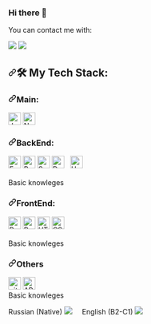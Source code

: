 ### Hi there 👋
You can contact me with:
<p dir="auto">
 <a name="user-content-telegram" href="https://t.me/ilyakJS" rel="nofollow">
   <img src="https://camo.githubusercontent.com/19b33fac7740d862a68b2633007c886688437bf7a2aad11872f1a2ca82745213/68747470733a2f2f696d672e69636f6e73382e636f6d2f636f6c6f722f34382f3030303030302f74656c656772616d2d6170702d2d76332e706e67" data-canonical-src="https://img.icons8.com/color/48/000000/telegram-app--v3.png" style="max-width: 100%;"></a>
 <a name="user-content-gmail" href="mailto:ilyaprgrmist@gmail.com"> <img src="https://camo.githubusercontent.com/e260052d80402ee1c3c47c1663259d0d952556860eec8eee4118a46b506f43a3/68747470733a2f2f696d672e69636f6e73382e636f6d2f636f6c6f722f34382f3030303030302f676d61696c2d6e65772e706e67" data-canonical-src="https://img.icons8.com/color/48/000000/gmail-new.png" style="max-width: 100%;"></a><br></p>
 <h2 dir="auto"><a id="user-content--my-tech-stack" class="anchor" aria-hidden="true" href="#-my-tech-stack"><svg class="octicon octicon-link" viewBox="0 0 16 16" version="1.1" width="16" height="16" aria-hidden="true"><path fill-rule="evenodd" d="M7.775 3.275a.75.75 0 001.06 1.06l1.25-1.25a2 2 0 112.83 2.83l-2.5 2.5a2 2 0 01-2.83 0 .75.75 0 00-1.06 1.06 3.5 3.5 0 004.95 0l2.5-2.5a3.5 3.5 0 00-4.95-4.95l-1.25 1.25zm-4.69 9.64a2 2 0 010-2.83l2.5-2.5a2 2 0 012.83 0 .75.75 0 001.06-1.06 3.5 3.5 0 00-4.95 0l-2.5 2.5a3.5 3.5 0 004.95 4.95l1.25-1.25a.75.75 0 00-1.06-1.06l-1.25 1.25a2 2 0 01-2.83 0z"></path></svg></a><g-emoji class="g-emoji" alias="hammer_and_wrench" fallback-src="https://github.githubassets.com/images/icons/emoji/unicode/1f6e0.png">🛠</g-emoji> My Tech Stack:</h2>
 <h3 dir="auto"><a id="user-content-main" class="anchor" aria-hidden="true" href="#main"><svg class="octicon octicon-link" viewBox="0 0 16 16" version="1.1" width="16" height="16" aria-hidden="true"><path fill-rule="evenodd" d="M7.775 3.275a.75.75 0 001.06 1.06l1.25-1.25a2 2 0 112.83 2.83l-2.5 2.5a2 2 0 01-2.83 0 .75.75 0 00-1.06 1.06 3.5 3.5 0 004.95 0l2.5-2.5a3.5 3.5 0 00-4.95-4.95l-1.25 1.25zm-4.69 9.64a2 2 0 010-2.83l2.5-2.5a2 2 0 012.83 0 .75.75 0 001.06-1.06 3.5 3.5 0 00-4.95 0l-2.5 2.5a3.5 3.5 0 004.95 4.95l1.25-1.25a.75.75 0 00-1.06-1.06l-1.25 1.25a2 2 0 01-2.83 0z"></path></svg></a>Main:</h3>
 <p dir="auto"><a name="user-content-learning-now"></a>
<a target="_blank" rel="noopener noreferrer" href="https://camo.githubusercontent.com/6f6990a311bb84dff8a426a5686eafc1986184c3b1066580fe36a9b0a0377d26/68747470733a2f2f696d672e736869656c64732e696f2f62616467652f4a6176615363726970742d3238324333343f6c6f676f3d6a617661736372697074266c6f676f436f6c6f723d463744463145"><img src="https://camo.githubusercontent.com/6f6990a311bb84dff8a426a5686eafc1986184c3b1066580fe36a9b0a0377d26/68747470733a2f2f696d672e736869656c64732e696f2f62616467652f4a6176615363726970742d3238324333343f6c6f676f3d6a617661736372697074266c6f676f436f6c6f723d463744463145" alt="JavaScript logo" title="JavaScript" height="25" data-canonical-src="https://img.shields.io/badge/JavaScript-282C34?logo=javascript&amp;logoColor=F7DF1E" style="max-width: 100%;"></a>
<a target="_blank" rel="noopener noreferrer" href="https://camo.githubusercontent.com/d7acbbe6bd9702a2a1507f74de23919e5c1a5f9373c7b7cb94fb4074f42d1a9c/68747470733a2f2f696d672e736869656c64732e696f2f62616467652f4e6f64652e6a732d3238324333343f6c6f676f3d6e6f64652e6a73266c6f676f436f6c6f723d333339393333"><img src="https://camo.githubusercontent.com/d7acbbe6bd9702a2a1507f74de23919e5c1a5f9373c7b7cb94fb4074f42d1a9c/68747470733a2f2f696d672e736869656c64732e696f2f62616467652f4e6f64652e6a732d3238324333343f6c6f676f3d6e6f64652e6a73266c6f676f436f6c6f723d333339393333" alt="Node.js logo" title="Node.js" height="25" data-canonical-src="https://img.shields.io/badge/Node.js-282C34?logo=node.js&amp;logoColor=339933" style="max-width: 100%;"></a></p>
<h3 dir="auto"><a id="user-content-backend" class="anchor" aria-hidden="true" href="#backend"><svg class="octicon octicon-link" viewBox="0 0 16 16" version="1.1" width="16" height="16" aria-hidden="true"><path fill-rule="evenodd" d="M7.775 3.275a.75.75 0 001.06 1.06l1.25-1.25a2 2 0 112.83 2.83l-2.5 2.5a2 2 0 01-2.83 0 .75.75 0 00-1.06 1.06 3.5 3.5 0 004.95 0l2.5-2.5a3.5 3.5 0 00-4.95-4.95l-1.25 1.25zm-4.69 9.64a2 2 0 010-2.83l2.5-2.5a2 2 0 012.83 0 .75.75 0 001.06-1.06 3.5 3.5 0 00-4.95 0l-2.5 2.5a3.5 3.5 0 004.95 4.95l1.25-1.25a.75.75 0 00-1.06-1.06l-1.25 1.25a2 2 0 01-2.83 0z"></path></svg></a>BackEnd:</h3>
<p dir="auto"><a name="user-content-learning-now"></a>
<a target="_blank" rel="noopener noreferrer" href="https://camo.githubusercontent.com/6398a3df3115b35887a2879b30cc2530f98f7267748fdee85812cb7cf5b9d3b0/68747470733a2f2f696d672e736869656c64732e696f2f62616467652f457870726573732d3238324333343f6c6f676f3d65787072657373266c6f676f436f6c6f723d464646464646"><img src="https://camo.githubusercontent.com/6398a3df3115b35887a2879b30cc2530f98f7267748fdee85812cb7cf5b9d3b0/68747470733a2f2f696d672e736869656c64732e696f2f62616467652f457870726573732d3238324333343f6c6f676f3d65787072657373266c6f676f436f6c6f723d464646464646" alt="Express.js logo" title="Express.js" height="25" data-canonical-src="https://img.shields.io/badge/Express-282C34?logo=express&amp;logoColor=FFFFFF" style="max-width: 100%;"></a>
<a target="_blank" rel="noopener noreferrer" href="https://camo.githubusercontent.com/5071fe8382858455fd4f63d17e25840501535cd05bb2461fb4eabb8c59792a16/68747470733a2f2f696d672e736869656c64732e696f2f62616467652f506f737467726553514c2d3238324333343f6c6f676f3d706f737467726573716c266c6f676f436f6c6f723d453130303938"><img src="https://camo.githubusercontent.com/5071fe8382858455fd4f63d17e25840501535cd05bb2461fb4eabb8c59792a16/68747470733a2f2f696d672e736869656c64732e696f2f62616467652f506f737467726553514c2d3238324333343f6c6f676f3d706f737467726573716c266c6f676f436f6c6f723d453130303938" alt="PostgreSQL logo" title="PostgreSQL" height="25" data-canonical-src="https://img.shields.io/badge/PostgreSQL-282C34?logo=postgresql&amp;logoColor=E10098" style="max-width: 100%;"></a>
<a target="_blank" rel="noopener noreferrer" href="https://camo.githubusercontent.com/72ff61a6ba4108ca3fa773c46b7b1068c81de480cd317cab5d74996deeb0e4ba/68747470733a2f2f696d672e736869656c64732e696f2f62616467652f53657175656c697a652d3238324333343f6c6f676f3d73657175656c697a65266c6f676f436f6c6f723d453130303938"><img src="https://camo.githubusercontent.com/72ff61a6ba4108ca3fa773c46b7b1068c81de480cd317cab5d74996deeb0e4ba/68747470733a2f2f696d672e736869656c64732e696f2f62616467652f53657175656c697a652d3238324333343f6c6f676f3d73657175656c697a65266c6f676f436f6c6f723d453130303938" alt="Sequelize logo" title="Sequelize" height="25" data-canonical-src="https://img.shields.io/badge/Sequelize-282C34?logo=sequelize&amp;logoColor=E10098" style="max-width: 100%;"></a>
<a target="_blank" rel="noopener noreferrer" href="https://camo.githubusercontent.com/8a06461c960a7adfafe0889f6ce53069c6886a0664898f3c7a0668b8084ec74b/68747470733a2f2f696d672e736869656c64732e696f2f62616467652f446f636b65722d3238324333343f6c6f676f3d646f636b6572266c6f676f436f6c6f723d453130303938"><img src="https://camo.githubusercontent.com/8a06461c960a7adfafe0889f6ce53069c6886a0664898f3c7a0668b8084ec74b/68747470733a2f2f696d672e736869656c64732e696f2f62616467652f446f636b65722d3238324333343f6c6f676f3d646f636b6572266c6f676f436f6c6f723d453130303938" alt="Docker logo" title="Docker" height="25" data-canonical-src="https://img.shields.io/badge/Docker-282C34?logo=docker&amp;logoColor=E10098" style="max-width: 100%;"></a>&nbsp;&nbsp;
<a target="_blank" rel="noopener noreferrer" href="https://camo.githubusercontent.com/49deda029124dd3d995db3ff623a013d579c9779416a6e227c535f8aa2a5b669/68747470733a2f2f7374796c65732e7265646469746d656469612e636f6d2f74355f32743669632f7374796c65732f636f6d6d756e69747949636f6e5f67616e6a6632347377336635312e6a7067"><img src="https://camo.githubusercontent.com/49deda029124dd3d995db3ff623a013d579c9779416a6e227c535f8aa2a5b669/68747470733a2f2f7374796c65732e7265646469746d656469612e636f6d2f74355f32743669632f7374796c65732f636f6d6d756e69747949636f6e5f67616e6a6632347377336635312e6a7067" alt="Heroku logo" title="Heroku" height="25" data-canonical-src="https://styles.redditmedia.com/t5_2t6ic/styles/communityIcon_ganjf24sw3f51.jpg" style="max-width: 100%;"></a><br><br>
<span>Basic knowleges</span></p>
<h3 dir="auto"><a id="user-content-frontend" class="anchor" aria-hidden="true" href="#frontend"><svg class="octicon octicon-link" viewBox="0 0 16 16" version="1.1" width="16" height="16" aria-hidden="true"><path fill-rule="evenodd" d="M7.775 3.275a.75.75 0 001.06 1.06l1.25-1.25a2 2 0 112.83 2.83l-2.5 2.5a2 2 0 01-2.83 0 .75.75 0 00-1.06 1.06 3.5 3.5 0 004.95 0l2.5-2.5a3.5 3.5 0 00-4.95-4.95l-1.25 1.25zm-4.69 9.64a2 2 0 010-2.83l2.5-2.5a2 2 0 012.83 0 .75.75 0 001.06-1.06 3.5 3.5 0 00-4.95 0l-2.5 2.5a3.5 3.5 0 004.95 4.95l1.25-1.25a.75.75 0 00-1.06-1.06l-1.25 1.25a2 2 0 01-2.83 0z"></path></svg></a>FrontEnd:</h3>
<p dir="auto"><a name="user-content-learning-now"></a>
<a target="_blank" rel="noopener noreferrer" href="https://camo.githubusercontent.com/d8a38a3da1b8512af061dec74f1d6613a8f3fa39c5f20179103c28196e8a56da/68747470733a2f2f696d672e736869656c64732e696f2f62616467652f52656163742d3238324333343f6c6f676f3d7265616374266c6f676f436f6c6f723d363144414642"><img src="https://camo.githubusercontent.com/d8a38a3da1b8512af061dec74f1d6613a8f3fa39c5f20179103c28196e8a56da/68747470733a2f2f696d672e736869656c64732e696f2f62616467652f52656163742d3238324333343f6c6f676f3d7265616374266c6f676f436f6c6f723d363144414642" alt="React Native logo" title="React" height="25" data-canonical-src="https://img.shields.io/badge/React-282C34?logo=react&amp;logoColor=61DAFB" style="max-width: 100%;"></a>
<a target="_blank" rel="noopener noreferrer" href="https://camo.githubusercontent.com/8bd00d6b505efba0531823908e2b7c6696402cc11a61e8e721d20e0ce58d749e/68747470733a2f2f696d672e736869656c64732e696f2f62616467652f5265647578285468756e6b2f53616761292d3238324333343f6c6f676f3d7265647578266c6f676f436f6c6f723d373634414243"><img src="https://camo.githubusercontent.com/8bd00d6b505efba0531823908e2b7c6696402cc11a61e8e721d20e0ce58d749e/68747470733a2f2f696d672e736869656c64732e696f2f62616467652f5265647578285468756e6b2f53616761292d3238324333343f6c6f676f3d7265647578266c6f676f436f6c6f723d373634414243" alt="Redux logo" title="Redux" height="25" data-canonical-src="https://img.shields.io/badge/Redux(Thunk/Saga)-282C34?logo=redux&amp;logoColor=764ABC" style="max-width: 100%;"></a>
<a target="_blank" rel="noopener noreferrer" href="https://camo.githubusercontent.com/abcb2d8365dc291062b0a73ef91f79cb6477ceec8bbeffe915e0a05745990590/68747470733a2f2f696d672e736869656c64732e696f2f62616467652f48544d4c352d3238324333343f6c6f676f3d68746d6c35266c6f676f436f6c6f723d453334463236"><img src="https://camo.githubusercontent.com/abcb2d8365dc291062b0a73ef91f79cb6477ceec8bbeffe915e0a05745990590/68747470733a2f2f696d672e736869656c64732e696f2f62616467652f48544d4c352d3238324333343f6c6f676f3d68746d6c35266c6f676f436f6c6f723d453334463236" alt="HTML5 logo" title="HTML5" height="25" data-canonical-src="https://img.shields.io/badge/HTML5-282C34?logo=html5&amp;logoColor=E34F26" style="max-width: 100%;"></a>
<a target="_blank" rel="noopener noreferrer" href="https://camo.githubusercontent.com/1d372ce1dd004b42242a105c8881a869738e4604097976354aeced3322f93bbd/68747470733a2f2f696d672e736869656c64732e696f2f62616467652f435353332d3238324333343f6c6f676f3d63737333266c6f676f436f6c6f723d313537324236"><img src="https://camo.githubusercontent.com/1d372ce1dd004b42242a105c8881a869738e4604097976354aeced3322f93bbd/68747470733a2f2f696d672e736869656c64732e696f2f62616467652f435353332d3238324333343f6c6f676f3d63737333266c6f676f436f6c6f723d313537324236" alt="CSS3 logo" title="CSS3" height="25" data-canonical-src="https://img.shields.io/badge/CSS3-282C34?logo=css3&amp;logoColor=1572B6" style="max-width: 100%;"></a><br><br>
<span>Basic knowleges</span></p>
<h3 dir="auto"><a id="user-content-others" class="anchor" aria-hidden="true" href="#others"><svg class="octicon octicon-link" viewBox="0 0 16 16" version="1.1" width="16" height="16" aria-hidden="true"><path fill-rule="evenodd" d="M7.775 3.275a.75.75 0 001.06 1.06l1.25-1.25a2 2 0 112.83 2.83l-2.5 2.5a2 2 0 01-2.83 0 .75.75 0 00-1.06 1.06 3.5 3.5 0 004.95 0l2.5-2.5a3.5 3.5 0 00-4.95-4.95l-1.25 1.25zm-4.69 9.64a2 2 0 010-2.83l2.5-2.5a2 2 0 012.83 0 .75.75 0 001.06-1.06 3.5 3.5 0 00-4.95 0l-2.5 2.5a3.5 3.5 0 004.95 4.95l1.25-1.25a.75.75 0 00-1.06-1.06l-1.25 1.25a2 2 0 01-2.83 0z"></path></svg></a>Others</h3>
<p dir="auto"><a name="user-content-learning-now"></a>
<a target="_blank" rel="noopener noreferrer" href="https://camo.githubusercontent.com/6872de59dac86ded0a8d5d2beb0cb20b0a9cd7e2bbd578493baa084ad5aa2700/68747470733a2f2f696d672e736869656c64732e696f2f62616467652f6769742d3238324333343f6c6f676f3d676974266c6f676f436f6c6f723d463035303332"><img src="https://camo.githubusercontent.com/6872de59dac86ded0a8d5d2beb0cb20b0a9cd7e2bbd578493baa084ad5aa2700/68747470733a2f2f696d672e736869656c64732e696f2f62616467652f6769742d3238324333343f6c6f676f3d676974266c6f676f436f6c6f723d463035303332" alt="git logo" title="git" height="25" data-canonical-src="https://img.shields.io/badge/git-282C34?logo=git&amp;logoColor=F05032" style="max-width: 100%;"></a>
<a target="_blank" rel="noopener noreferrer" href="https://camo.githubusercontent.com/3ee213c95fc0c7e8e9a1b5edf60e40deff154e0f0e6bb6abcecd623ed35bdaa7/68747470733a2f2f696d672e736869656c64732e696f2f62616467652f4150492d3238324333343f6c6f676f3d617069266c6f676f436f6c6f723d453130303938"><img src="https://camo.githubusercontent.com/3ee213c95fc0c7e8e9a1b5edf60e40deff154e0f0e6bb6abcecd623ed35bdaa7/68747470733a2f2f696d672e736869656c64732e696f2f62616467652f4150492d3238324333343f6c6f676f3d617069266c6f676f436f6c6f723d453130303938" alt="API logo" title="API" height="25" data-canonical-src="https://img.shields.io/badge/API-282C34?logo=api&amp;logoColor=E10098" style="max-width: 100%;"></a><br>
<span>Basic knowleges</span></p>
<p dir="auto"><span>Russian (Native) <a target="_blank" rel="noopener noreferrer" href="https://camo.githubusercontent.com/e2db8ea38f24c08786a17eca3cae27b0e17d1dda6aaac16c4d32ab456b0d2e86/68747470733a2f2f696d672e69636f6e73382e636f6d2f656d6f6a692f34382f3030303030302f7275737369612d656d6f6a692e706e67"><img src="https://camo.githubusercontent.com/e2db8ea38f24c08786a17eca3cae27b0e17d1dda6aaac16c4d32ab456b0d2e86/68747470733a2f2f696d672e69636f6e73382e636f6d2f656d6f6a692f34382f3030303030302f7275737369612d656d6f6a692e706e67" data-canonical-src="https://img.icons8.com/emoji/48/000000/russia-emoji.png" style="max-width: 100%;"></a></span>&nbsp;&nbsp;&nbsp;&nbsp;
<span>English (B2-C1) <a target="_blank" rel="noopener noreferrer" href="https://camo.githubusercontent.com/6b391f081b9ac579ad0ff03a617d4526f4af3df039561c161d9b667499bbc65f/68747470733a2f2f696d672e69636f6e73382e636f6d2f656d6f6a692f34382f3030303030302f756e697465642d6b696e67646f6d2d656d6f6a692e706e67"><img src="https://camo.githubusercontent.com/6b391f081b9ac579ad0ff03a617d4526f4af3df039561c161d9b667499bbc65f/68747470733a2f2f696d672e69636f6e73382e636f6d2f656d6f6a692f34382f3030303030302f756e697465642d6b696e67646f6d2d656d6f6a692e706e67" data-canonical-src="https://img.icons8.com/emoji/48/000000/united-kingdom-emoji.png" style="max-width: 100%;"></a></span></p>
<!--
